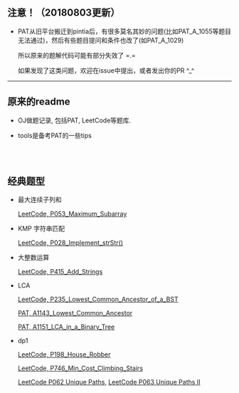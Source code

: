 ##  注意！（20180803更新）

*	PAT从旧平台搬迁到pintia后，有很多莫名其妙的问题(比如PAT_A_1055等题目无法通过)，然后有些题目提问和条件也改了(如PAT_A_1029)

	所以原来的题解代码可能有部分失效了 =.=

	如果发现了这类问题，欢迎在issue中提出，或者发出你的PR ^_^

------

##  原来的readme

*	OJ做题记录, 包括PAT, LeetCode等题库.

*	tools是备考PAT的一些tips

<br><br>

##  经典题型

*	最大连续子列和

	[LeetCode, P053_Maximum_Subarray](https://github.com/jJayyyyyyy/OJ/blob/master/LeetCode/001-100/P053_Maximum_Subarray.cpp)

*	KMP 字符串匹配

	[LeetCode, P028_Implement_strStr()](https://github.com/jJayyyyyyy/OJ/blob/master/LeetCode/001-100/P028_Implement_strStr().cpp)
	
*	大整数运算

	[LeetCode, P415_Add_Strings](https://github.com/jJayyyyyyy/OJ/blob/master/LeetCode/401-500/P415_Add_Strings.cpp)

*	LCA

	[LeetCode, P235_Lowest_Common_Ancestor_of_a_BST](https://github.com/jJayyyyyyy/OJ/blob/master/LeetCode/201-300/P235_Lowest_Common_Ancestor_of_a_BST.cpp)

	[PAT, A1143_Lowest_Common_Ancestor](https://github.com/jJayyyyyyy/OJ/tree/master/PAT/advanced_level/1143_Lowest_Common_Ancestor)

	[PAT, A1151_LCA_in_a_Binary_Tree](https://github.com/jJayyyyyyy/OJ/blob/master/PAT/advanced_level/1151_LCA_in_a_Binary_Tree/1151_LCA_in_a_Binary_Tree.cpp)

*	dp1

	[LeetCode, P198_House_Robber](https://github.com/jJayyyyyyy/OJ/blob/master/LeetCode/101-200/P198_House_Robber_*.cpp)

	[LeetCode, P746_Min_Cost_Climbing_Stairs](https://github.com/jJayyyyyyy/OJ/blob/master/LeetCode/701-800/P746_Min_Cost_Climbing_Stairs_*.cpp)

	[LeetCode P062 Unique Paths](https://github.com/jJayyyyyyy/OJ/blob/master/LeetCode/001-100/P062_Unique_Paths_**.cpp), [LeetCode P063 Unique Paths II](https://github.com/jJayyyyyyy/OJ/blob/master/LeetCode/001-100/P063_Unique_Paths_II_**.cpp)
